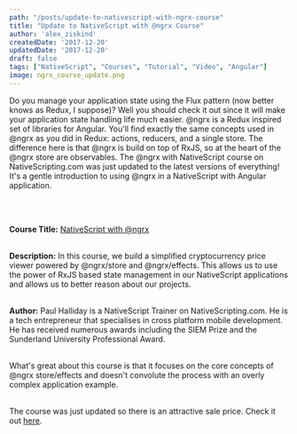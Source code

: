 ```yaml
---
path: "/posts/update-to-nativescript-with-ngrx-course"
title: "Update to NativeScript with @ngrx Course"
author: 'alex_ziskind'
createdDate: '2017-12-20'
updatedDate: '2017-12-20'
draft: false
tags: ["NativeScript", "Courses", "Tutorial", "Video", "Angular"]
image: ngrx_course_update.png
---
```


Do you manage your application state using the Flux pattern (now better knows as Redux, I suppose)? Well you should check it out since it will make your application state handling life much easier.
@ngrx is a Redux inspired set of libraries for Angular. You'll find exactly the same concepts used in @ngrx as you did in Redux: actions, reducers, and a single store. The difference here is that @ngrx is build on top of RxJS, so at the heart of the @ngrx store are observables. The @ngrx with NativeScript course on NativeScripting.com was just updated to the latest versions of everything! It's a gentle introduction to using @ngrx in a NativeScript with Angular application.

<br/>
<br/>

**Course Title:** <a href="https://nativescripting.com/course/nativescript-with-@ngrx" target="_blank">NativeScript with @ngrx</a>
<br/>
<br/>

**Description:** In this course, we build a simplified cryptocurrency price viewer powered by @ngrx/store and @ngrx/effects. This allows us to use the power of RxJS based state management in our NativeScript applications and allows us to better reason about our projects.
<br/>
<br/>

**Author:** Paul Halliday is a NativeScript Trainer on NativeScripting.com. He is a tech entrepreneur that specialises in cross platform mobile development. He has received numerous awards including the SIEM Prize and the Sunderland University Professional Award.
<br/>
<br/>

What's great about this course is that it focuses on the core concepts of @ngrx store/effects and doesn't convolute the process with an overly complex application example.
<br/>
<br/>

The course was just updated so there is an attractive sale price. Check it out <a href="https://nativescripting.com/course/nativescript-with-@ngrx" target="_blank">here</a>.

